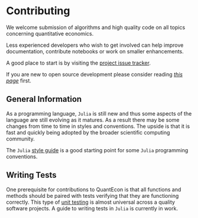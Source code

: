 # Contributing

We welcome submission of algorithms and high quality code on all topics concerning quantitative economics.

Less experienced developers who wish to get involved can help improve documentation, contribute notebooks or work on smaller enhancements.

A good place to start is by visiting the [project issue tracker](https://github.com/QuantEcon/QuantEcon.jl/issues).

If you are new to open source development please consider reading [*this page*](http://quantecon.org/developer_resources.html) first.


## General Information

As a programming language, `Julia` is still new and thus some aspects of the language are still evolving as it matures. As a result there may be some changes from time to time in styles and conventions. The upside is that it is fast and quickly being adopted by the broader scientific computing community.

The `Julia` [style guide](https://docs.julialang.org/en/v1/manual/style-guide/index.html) is a good starting point for some `Julia` programming conventions.

## Writing Tests

One prerequisite for contributions to QuantEcon is that all functions and methods should be paired with tests verifying that they are functioning correctly. This type of [unit testing](https://en.wikipedia.org/wiki/Unit_testing) is almost universal across a quality software projects. A guide to writing tests in `Julia` is currently in work.
